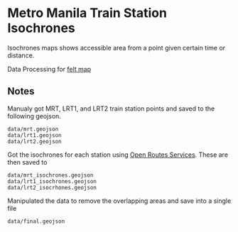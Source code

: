 # Metro Manila Train Station Isochrones
Isochrones maps shows accessible area from a point given certain time or distance. 

Data Processing for [felt map](https://felt.com/map/Metro-Manila-Train-Station-Isochrones-6T5pTwLVQNyVLL49CFfvXlB?lat=14.60485&lon=121.005233&zoom=12.27)


## Notes
Manualy got MRT, LRT1, and LRT2 train station points and saved to the following geojson.
```
data/mrt.geojson
data/lrt1.geojson
data/lrt2.geojson
```

Got the isochrones for each station using [Open Routes Services](https://openrouteservice.org/). These are then saved to
```
data/mrt_isochrones.geojson
data/lrt1_isochrones.geojson
data/lrt2_isocrhones.geojson
```

Manipulated the data to remove the overlapping areas and save into a single file
```
data/final.geojson
```